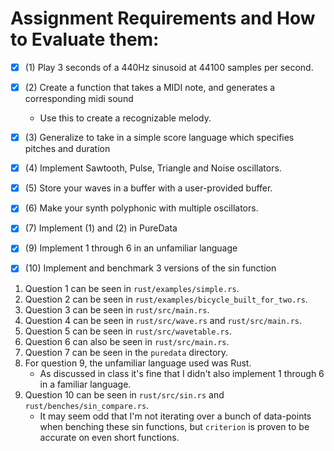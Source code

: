 # Assignment Requirements and How to Evaluate them:

- [x] (1) Play 3 seconds of a 440Hz sinusoid at 44100 samples per second.
- [x] (2) Create a function that takes a MIDI note, and generates a 
      corresponding midi sound
    - Use this to create a recognizable melody.
- [x] (3) Generalize to take in a simple score language which specifies 
      pitches and duration
- [x] (4) Implement Sawtooth, Pulse, Triangle and Noise oscillators.
- [x] (5) Store your waves in a buffer with a user-provided buffer.
- [x] (6) Make your synth polyphonic with multiple oscillators.
- [x] (7) Implement (1) and (2) in PureData
- [x] (9) Implement 1 through 6 in an unfamiliar language
- [x] (10) Implement and benchmark 3 versions of the sin function


1. Question 1 can be seen in `rust/examples/simple.rs`.
2. Question 2 can be seen in `rust/examples/bicycle_built_for_two.rs`.
3. Question 3 can be seen in `rust/src/main.rs`.
4. Question 4 can be seen in `rust/src/wave.rs` and `rust/src/main.rs`.
5. Question 5 can be seen in `rust/src/wavetable.rs`.
6. Question 6 can also be seen in `rust/src/main.rs`.
7. Question 7 can be seen in the `puredata` directory.
9. For question 9, the unfamiliar language used was Rust.
    - As discussed in class it's fine that I didn't also implement 1 through 6 in 
      a familiar language.
10. Question 10 can be seen in `rust/src/sin.rs` and `rust/benches/sin_compare.rs`.
    - It may seem odd that I'm not iterating over a bunch of data-points when benching
      these sin functions, but `criterion` is proven to be accurate on even short 
      functions.